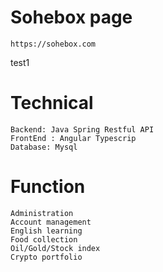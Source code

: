 # Sohebox page
	https://sohebox.com
test1
# Technical
	Backend: Java Spring Restful API
	FrontEnd : Angular Typescrip
	Database: Mysql


	
# Function
	Administration
	Account management
	English learning
	Food collection
	Oil/Gold/Stock index
	Crypto portfolio
